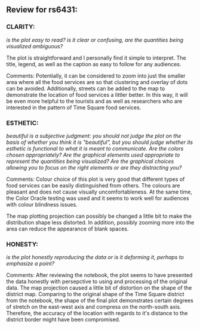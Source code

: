 ## Review for rs6431:

### CLARITY: 
*is the plot easy to read? is it clear or confusing, are the quantities being visualized ambiguous?*

The plot is straightforward and I personally find it simple to interpret. The title, legend, as well as the caption as easy to follow for any audiences. 

Comments: Potentially, it can be considered to zoom into just the smaller area where all the food services are so that clustering and overlay of dots can be avoided. Additionally, streets can be added to the map to demonstrate the location of food services a littler better. In this way, it will be even more helpful to the tourists and as well as researchers who are interested in the pattern of Time Square food services. 

### ESTHETIC: 
*beautiful is a subjective judgment: you should not judge the plot on the basis of whether you think it is "beautiful", but you should judge whether its esthetic is functional to what it is meant to communicate. Are the colors chosen appropriately? Are the graphical elements used appropriate to represent the quantities being visualized? Are the graphical choices allowing you to focus on the right elements or are they distracting you?*

Comments: Colour choice of this plot is very good that different types of food services can be easily distinguished from others. The colours are pleasant and does not cause visually uncomfortableness. At the same time, the Color Oracle testing was used and it seems to work well for audiences with colour blindness issues. 

The map plotting projection can possibly be changed a little bit to make the distribution shape less distorted. In addition, possibly zooming more into the area can reduce the appearance of blank spaces. 

### HONESTY: 
*is the plot honestly reproducing the data or is it deforming it, perhaps to emphasize a point?*

Comments: After reviewing the notebook, the plot seems to have presented the data honestly with persepctive to using and processing of the original data. The map projection caused a little bit of distortion on the shape of the district map. Comparing to the original shape of the Time Square district from the notebook, the shape of the final plot demonstrates certain degrees of stretch on the east-west axis and compress on the north-south axis. Therefore, the accuracy of the location with regards to it's distance to the district border might have been compromised. 


